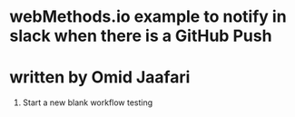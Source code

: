 # webMethods.io example to notify in slack when there is a GitHub Push
# written by Omid Jaafari

1. Start a new blank workflow 
testing
